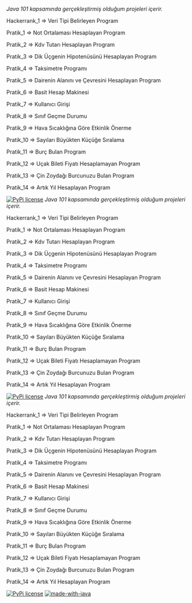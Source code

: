 *Java 101 kapsamında gerçekleştirmiş olduğum projeleri içerir.*

Hackerrank_1 => Veri Tipi Belirleyen Program

Pratik_1 => Not Ortalaması Hesaplayan Program

Pratik_2 => Kdv Tutarı Hesaplayan Program

Pratik_3 => Dik Üçgenin Hipotenüsünü Hesaplayan Program

Pratik_4 => Taksimetre Programı

Pratik_5 => Dairenin Alanını ve Çevresini Hesaplayan Program

Pratik_6 => Basit Hesap Makinesi

Pratik_7 => Kullanıcı Girişi

Pratik_8 => Sınıf Geçme Durumu

Pratik_9 => Hava Sıcaklığına Göre Etkinlik Önerme

Pratik_10 => Sayıları Büyükten Küçüğe Sıralama

Pratik_11 => Burç Bulan Program

Pratik_12 => Uçak Bileti Fiyatı Hesaplamayan Program

Pratik_13 => Çin Zoydağı Burcunuzu Bulan Program

Pratik_14 => Artık Yıl Hesaplayan Program

[![PyPi license](https://badgen.net/pypi/license/pip/)](https://pypi.com/project/pip/)
*Java 101 kapsamında gerçekleştirmiş olduğum projeleri içerir.*

Hackerrank_1 => Veri Tipi Belirleyen Program

Pratik_1 => Not Ortalaması Hesaplayan Program

Pratik_2 => Kdv Tutarı Hesaplayan Program

Pratik_3 => Dik Üçgenin Hipotenüsünü Hesaplayan Program

Pratik_4 => Taksimetre Programı

Pratik_5 => Dairenin Alanını ve Çevresini Hesaplayan Program

Pratik_6 => Basit Hesap Makinesi

Pratik_7 => Kullanıcı Girişi

Pratik_8 => Sınıf Geçme Durumu

Pratik_9 => Hava Sıcaklığına Göre Etkinlik Önerme

Pratik_10 => Sayıları Büyükten Küçüğe Sıralama

Pratik_11 => Burç Bulan Program

Pratik_12 => Uçak Bileti Fiyatı Hesaplamayan Program

Pratik_13 => Çin Zoydağı Burcunuzu Bulan Program

Pratik_14 => Artık Yıl Hesaplayan Program

[![PyPi license](https://badgen.net/pypi/license/pip/)](https://pypi.com/project/pip/)
*Java 101 kapsamında gerçekleştirmiş olduğum projeleri içerir.*

Hackerrank_1 => Veri Tipi Belirleyen Program

Pratik_1 => Not Ortalaması Hesaplayan Program

Pratik_2 => Kdv Tutarı Hesaplayan Program

Pratik_3 => Dik Üçgenin Hipotenüsünü Hesaplayan Program

Pratik_4 => Taksimetre Programı

Pratik_5 => Dairenin Alanını ve Çevresini Hesaplayan Program

Pratik_6 => Basit Hesap Makinesi

Pratik_7 => Kullanıcı Girişi

Pratik_8 => Sınıf Geçme Durumu

Pratik_9 => Hava Sıcaklığına Göre Etkinlik Önerme

Pratik_10 => Sayıları Büyükten Küçüğe Sıralama

Pratik_11 => Burç Bulan Program

Pratik_12 => Uçak Bileti Fiyatı Hesaplamayan Program

Pratik_13 => Çin Zoydağı Burcunuzu Bulan Program

Pratik_14 => Artık Yıl Hesaplayan Program

[![PyPi license](https://badgen.net/pypi/license/pip/)](https://pypi.com/project/pip/)
[![made-with-java](https://img.shields.io/badge/Made%20with-Java-1f425f.svg)](https://www.java.com)




